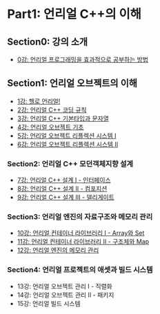 # Part1: 언리얼 C++의 이해

## Section0: 강의 소개

- [0강: 언리얼 프로그래밍을 효과적으로 공부하는 방법](./Lecture0.md)

## Section1: 언리얼 오브젝트의 이해

- [1강: 헬로 언리얼!](./Lecture1.md)
- [2강: 언리얼 C++ 코딩 규칙](./Lecture2.md)
- [3강: 언리얼 C++ 기본타입과 문자열](./Lecture3.md)
- [4강: 언리얼 오브젝트 기초](./Lecture4.md)
- [5강: 언리얼 오브젝트 리플렉션 시스템 I](./Lecture5.md)
- [6강: 언리얼 오브젝트 리플렉션 시스템 II](./Lecture6.md)

### Section2: 언리얼 C++ 모던객체지향 설계

- [7강: 언리얼 C++ 설계 I - 인터페이스](./Lecture7.md)
- [8강: 언리얼 C++ 설계 II - 컴포지션](./Lecture8.md)
- [9강: 언리얼 C++ 설계 III - 델리게이트](./Lecture9.md)

### Section3: 언리얼 엔진의 자료구조와 메모리 관리

- [10강: 언리얼 컨테이너 라이브러리 I - Array와 Set](./Lecture10.md)
- [11강: 언리얼 컨테이너 라이브러리 II - 구조체와 Map](./Lecture11.md)
- [12강: 언리얼 엔진의 메모리 관리](./Lecture12.md)

### Section4: 언리얼 프로젝트의 애셋과 빌드 시스템

- 13강: 언리얼 오브젝트 관리 I - 직렬화
- 14강: 언리얼 오브젝트 관리 II - 패키지
- 15강: 언리얼 빌드 시스템